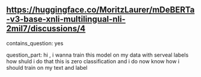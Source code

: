 ## https://huggingface.co/MoritzLaurer/mDeBERTa-v3-base-xnli-multilingual-nli-2mil7/discussions/4

contains_question: yes

question_part: hi , i wanna train this model on my data with serveal labels 
how shuld i do that 
this is zero classification and i do now know how i should train on my text and label